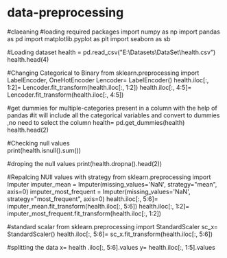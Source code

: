 # data-preprocessing
#claeaning
#loading required packages
import numpy as np
import pandas as pd
import matplotlib.pyplot as plt
import seaborn as sb

#Loading dataset
health = pd.read_csv("E:\\Datasets\\DataSet\\health.csv")
health.head(4)

#Changing Categorical to Binary
from sklearn.preprocessing import LabelEncoder, OneHotEncoder
Lencoder= LabelEncoder()
health.iloc[:, 1:2]= Lencoder.fit_transform(health.iloc[:, 1:2])
health.iloc[:, 4:5]= Lencoder.fit_transform(health.iloc[:, 4:5])

#get dummies for multiple-categories present in a column with the help of pandas
#it will include all the categorical variables and convert to dummies ,no  need to select the column
health= pd.get_dummies(health)
health.head(2)


#Checking null values     
print(health.isnull().sum())

#droping the null values
print(health.dropna().head(2))

#Repalcing NUll values with strategy
from sklearn.preprocessing import Imputer
imputer_mean = Imputer(missing_values='NaN', strategy="mean", axis=0)
imputer_most_frequent = Imputer(missing_values='NaN', strategy="most_frequent", axis=0)
health.iloc[:, 5:6]= imputer_mean.fit_transform(health.iloc[:, 5:6])
health.iloc[:, 1:2]= imputer_most_frequent.fit_transform(health.iloc[:, 1:2])

#standard scalar
from sklearn.preprocessing import StandardScaler
sc_x= StandardScaler()
health.iloc[:, 5:6]= sc_x.fit_transform(health.iloc[:, 5:6])

#splitting the data
x= health .iloc[:, 5:6].values
y= health.iloc[:, 1:5].values 
